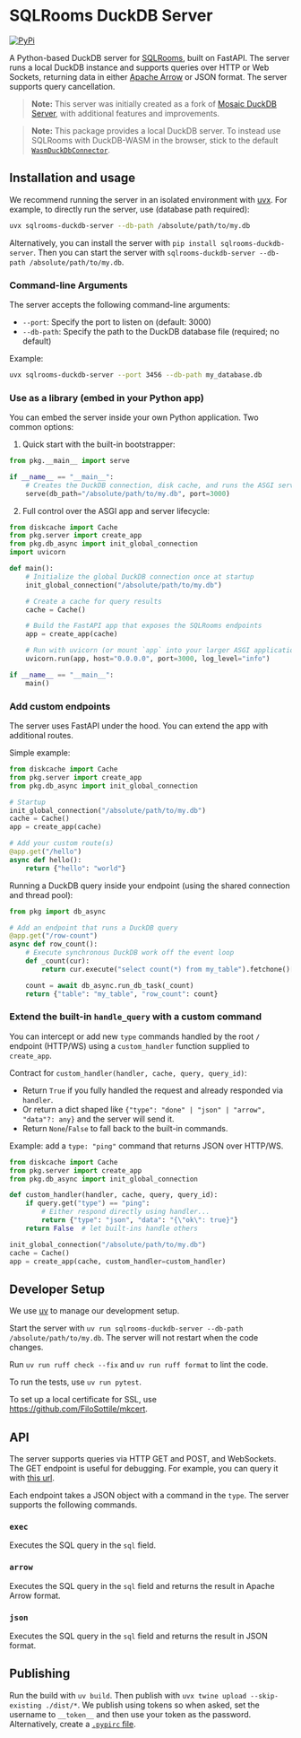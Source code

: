 # SQLRooms DuckDB Server

[![PyPi](https://img.shields.io/pypi/v/sqlrooms-duckdb-server.svg)](https://pypi.org/project/sqlrooms-duckdb-server/)

A Python-based DuckDB server for [SQLRooms](https://sqlrooms.org), built on FastAPI. The server runs a local DuckDB instance and supports queries over HTTP or Web Sockets, returning data in either [Apache Arrow](https://arrow.apache.org/) or JSON format. The server supports query cancellation.

> **Note:** This server was initially created as a fork of [Mosaic DuckDB Server](https://github.com/uwdata/mosaic/tree/main/packages/server/duckdb-server), with additional features and improvements.

> **Note:** This package provides a local DuckDB server. To instead use SQLRooms with DuckDB-WASM in the browser, stick to the default [`WasmDuckDbConnector`](https://sqlrooms.org/api/duckdb/interfaces/WasmDuckDbConnector.html).

## Installation and usage

We recommend running the server in an isolated environment with [uvx](https://docs.astral.sh/uv/). For example, to directly run the server, use (database path required):

```bash
uvx sqlrooms-duckdb-server --db-path /absolute/path/to/my.db
```

Alternatively, you can install the server with `pip install sqlrooms-duckdb-server`. Then you can start the server with `sqlrooms-duckdb-server --db-path /absolute/path/to/my.db`.

### Command-line Arguments

The server accepts the following command-line arguments:

- `--port`: Specify the port to listen on (default: 3000)
- `--db-path`: Specify the path to the DuckDB database file (required; no default)

Example:

```bash
uvx sqlrooms-duckdb-server --port 3456 --db-path my_database.db
```

### Use as a library (embed in your Python app)

You can embed the server inside your own Python application. Two common options:

1) Quick start with the built-in bootstrapper:

```python
from pkg.__main__ import serve

if __name__ == "__main__":
    # Creates the DuckDB connection, disk cache, and runs the ASGI server
    serve(db_path="/absolute/path/to/my.db", port=3000)
```

2) Full control over the ASGI app and server lifecycle:

```python
from diskcache import Cache
from pkg.server import create_app
from pkg.db_async import init_global_connection
import uvicorn

def main():
    # Initialize the global DuckDB connection once at startup
    init_global_connection("/absolute/path/to/my.db")

    # Create a cache for query results
    cache = Cache()

    # Build the FastAPI app that exposes the SQLRooms endpoints
    app = create_app(cache)

    # Run with uvicorn (or mount `app` into your larger ASGI application)
    uvicorn.run(app, host="0.0.0.0", port=3000, log_level="info")

if __name__ == "__main__":
    main()
```

### Add custom endpoints

The server uses FastAPI under the hood. You can extend the app with additional routes.

Simple example:

```python
from diskcache import Cache
from pkg.server import create_app
from pkg.db_async import init_global_connection

# Startup
init_global_connection("/absolute/path/to/my.db")
cache = Cache()
app = create_app(cache)

# Add your custom route(s)
@app.get("/hello")
async def hello():
    return {"hello": "world"}
```

Running a DuckDB query inside your endpoint (using the shared connection and thread pool):

```python
from pkg import db_async

# Add an endpoint that runs a DuckDB query
@app.get("/row-count")
async def row_count():
    # Execute synchronous DuckDB work off the event loop
    def _count(cur):
        return cur.execute("select count(*) from my_table").fetchone()[0]

    count = await db_async.run_db_task(_count)
    return {"table": "my_table", "row_count": count}
```

### Extend the built-in `handle_query` with a custom command

You can intercept or add new `type` commands handled by the root `/` endpoint (HTTP/WS) using a `custom_handler` function supplied to `create_app`.

Contract for `custom_handler(handler, cache, query, query_id)`:
- Return `True` if you fully handled the request and already responded via `handler`.
- Or return a dict shaped like `{"type": "done" | "json" | "arrow", "data"?: any}` and the server will send it.
- Return `None`/`False` to fall back to the built-in commands.

Example: add a `type: "ping"` command that returns JSON over HTTP/WS.

```python
from diskcache import Cache
from pkg.server import create_app
from pkg.db_async import init_global_connection

def custom_handler(handler, cache, query, query_id):
    if query.get("type") == "ping":
        # Either respond directly using handler...
        return {"type": "json", "data": "{\"ok\": true}"}
    return False  # let built-ins handle others

init_global_connection("/absolute/path/to/my.db")
cache = Cache()
app = create_app(cache, custom_handler=custom_handler)
```

## Developer Setup

We use [uv](https://docs.astral.sh/uv/) to manage our development setup.

Start the server with `uv run sqlrooms-duckdb-server --db-path /absolute/path/to/my.db`. The server will not restart when the code changes.

Run `uv run ruff check --fix` and `uv run ruff format` to lint the code.

To run the tests, use `uv run pytest`.

To set up a local certificate for SSL, use https://github.com/FiloSottile/mkcert.

## API

The server supports queries via HTTP GET and POST, and WebSockets. The GET endpoint is useful for debugging. For example, you can query it with [this url](<http://localhost:3000/?query={"sql":"select 1","type":"json"}>).

Each endpoint takes a JSON object with a command in the `type`. The server supports the following commands.

### `exec`

Executes the SQL query in the `sql` field.

### `arrow`

Executes the SQL query in the `sql` field and returns the result in Apache Arrow format.

### `json`

Executes the SQL query in the `sql` field and returns the result in JSON format.

## Publishing

Run the build with `uv build`. Then publish with `uvx twine upload --skip-existing ./dist/*`. We publish using tokens so when asked, set the username to `__token__` and then use your token as the password. Alternatively, create a [`.pypirc` file](https://packaging.python.org/en/latest/guides/distributing-packages-using-setuptools/#create-an-account).
